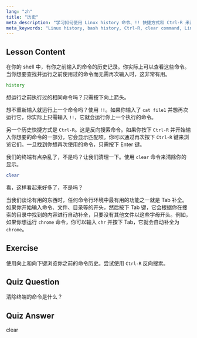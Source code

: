 ```yaml
---
lang: "zh"
title: "历史"
meta_description: "学习如何使用 Linux history 命令、!! 快捷方式和 Ctrl-R 来高效地召回命令。通过这些基本技巧提高你的终端生产力！"
meta_keywords: "Linux history, bash history, Ctrl-R, clear command, Linux 教程，命令行，初学者指南"
---
```


## Lesson Content

在你的 shell 中，有你之前输入的命令的历史记录。你实际上可以查看这些命令。当你想要查找并运行之前使用过的命令而无需再次输入时，这非常有用。

```bash
history
```

想运行之前执行过的相同命令吗？只需按下向上箭头。

想不重新输入就运行上一个命令吗？使用 `!!`。如果你输入了 `cat file1` 并想再次运行它，你实际上只需输入 `!!`，它就会运行你上一个执行的命令。

另一个历史快捷方式是 `Ctrl-R`。这是反向搜索命令。如果你按下 `Ctrl-R` 并开始输入你想要的命令的一部分，它会显示匹配项。你可以通过再次按下 `Ctrl-R` 键来浏览它们。一旦找到你想再次使用的命令，只需按下 Enter 键。

我们的终端有点杂乱了，不是吗？让我们清理一下。使用 `clear` 命令来清除你的显示。

```bash
clear
```

看，这样看起来好多了，不是吗？

当我们谈论有用的东西时，任何命令行环境中最有用的功能之一就是 Tab 补全。如果你开始输入命令、文件、目录等的开头，然后按下 Tab 键，它会根据你在搜索的目录中找到的内容进行自动补全，只要没有其他文件以这些字母开头。例如，如果你想运行 `chrome` 命令，你可以输入 `chr` 并按下 Tab，它就会自动补全为 `chrome`。

## Exercise

使用向上和向下键浏览你之前的命令历史。尝试使用 `Ctrl-R` 反向搜索。

## Quiz Question

清除终端的命令是什么？

## Quiz Answer

clear
